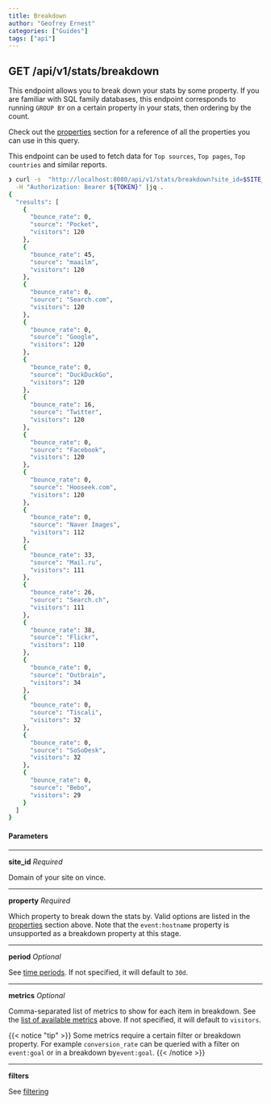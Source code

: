 ```yaml
---
title: Breakdown
author: "Geofrey Ernest"
categories: ["Guides"]
tags: ["api"]
---
```


<!--more-->

## GET /api/v1/stats/breakdown

This endpoint allows you to break down your stats by some property. If you are familiar with SQL family databases, this endpoint corresponds to
running `GROUP BY` on a certain property in your stats, then ordering by the count.

Check out the [properties](/blog/api-concepts#properties) section for a reference of all the properties you can use in this query.

This endpoint can be used to fetch data for `Top sources`, `Top pages`, `Top countries` and similar reports.

```bash
❯ curl -s  "http://localhost:8080/api/v1/stats/breakdown?site_id=$SITE_ID&period=6mo&property=visit:source&metrics=visitors,bounce_rate&limit=5" \
  -H "Authorization: Bearer ${TOKEN}" |jq .
{
  "results": [
    {
      "bounce_rate": 0,
      "source": "Pocket",
      "visitors": 120
    },
    {
      "bounce_rate": 45,
      "source": "maailm",
      "visitors": 120
    },
    {
      "bounce_rate": 0,
      "source": "Search.com",
      "visitors": 120
    },
    {
      "bounce_rate": 0,
      "source": "Google",
      "visitors": 120
    },
    {
      "bounce_rate": 0,
      "source": "DuckDuckGo",
      "visitors": 120
    },
    {
      "bounce_rate": 16,
      "source": "Twitter",
      "visitors": 120
    },
    {
      "bounce_rate": 0,
      "source": "Facebook",
      "visitors": 120
    },
    {
      "bounce_rate": 0,
      "source": "Hooseek.com",
      "visitors": 120
    },
    {
      "bounce_rate": 0,
      "source": "Naver Images",
      "visitors": 112
    },
    {
      "bounce_rate": 33,
      "source": "Mail.ru",
      "visitors": 111
    },
    {
      "bounce_rate": 26,
      "source": "Search.ch",
      "visitors": 111
    },
    {
      "bounce_rate": 38,
      "source": "Flickr",
      "visitors": 110
    },
    {
      "bounce_rate": 0,
      "source": "Outbrain",
      "visitors": 34
    },
    {
      "bounce_rate": 0,
      "source": "Tiscali",
      "visitors": 32
    },
    {
      "bounce_rate": 0,
      "source": "SoSoDesk",
      "visitors": 32
    },
    {
      "bounce_rate": 0,
      "source": "Bebo",
      "visitors": 29
    }
  ]
}
```

#### Parameters
<hr / >

**site_id** *Required*

Domain of your site on vince.

<hr / >

**property** *Required*

Which property to break down the stats by. Valid options are listed in the [properties](/blog/api-concepts#properties) section above. Note that the `event:hostname` property is unsupported as a breakdown property at this stage.

<hr / >

**period** *Optional*

See [time periods](/blog/api-concepts#time-periods). If not specified, it will default to `30d`.

<hr / >

**metrics** *Optional*

Comma-separated list of metrics to show for each item in breakdown. See the [list of available metrics](/blog/api-concepts#metrics) above. If not specified, it will default to `visitors`.

{{< notice "tip" >}}
Some metrics require a certain filter or breakdown property. For example `conversion_rate` can be queried with a filter on `event:goal` or in a breakdown by`event:goal`.
{{< /notice >}}

<hr / >

**filters** <Optional />

See [filtering](/blog/api-concepts#filtering)
